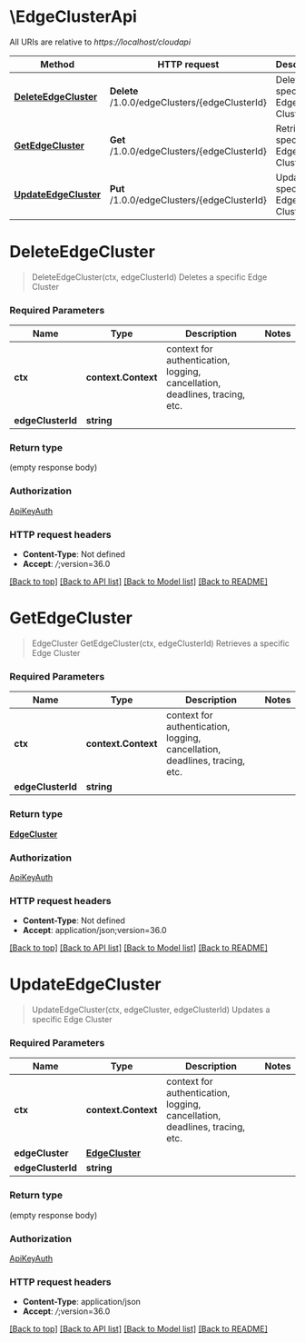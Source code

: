 # \EdgeClusterApi

All URIs are relative to *https://localhost/cloudapi*

Method | HTTP request | Description
------------- | ------------- | -------------
[**DeleteEdgeCluster**](EdgeClusterApi.md#DeleteEdgeCluster) | **Delete** /1.0.0/edgeClusters/{edgeClusterId} | Deletes a specific Edge Cluster
[**GetEdgeCluster**](EdgeClusterApi.md#GetEdgeCluster) | **Get** /1.0.0/edgeClusters/{edgeClusterId} | Retrieves a specific Edge Cluster
[**UpdateEdgeCluster**](EdgeClusterApi.md#UpdateEdgeCluster) | **Put** /1.0.0/edgeClusters/{edgeClusterId} | Updates a specific Edge Cluster


# **DeleteEdgeCluster**
> DeleteEdgeCluster(ctx, edgeClusterId)
Deletes a specific Edge Cluster

### Required Parameters

Name | Type | Description  | Notes
------------- | ------------- | ------------- | -------------
 **ctx** | **context.Context** | context for authentication, logging, cancellation, deadlines, tracing, etc.
  **edgeClusterId** | **string**|  | 

### Return type

 (empty response body)

### Authorization

[ApiKeyAuth](../README.md#ApiKeyAuth)

### HTTP request headers

 - **Content-Type**: Not defined
 - **Accept**: *_/_*;version=36.0

[[Back to top]](#) [[Back to API list]](../README.md#documentation-for-api-endpoints) [[Back to Model list]](../README.md#documentation-for-models) [[Back to README]](../README.md)

# **GetEdgeCluster**
> EdgeCluster GetEdgeCluster(ctx, edgeClusterId)
Retrieves a specific Edge Cluster

### Required Parameters

Name | Type | Description  | Notes
------------- | ------------- | ------------- | -------------
 **ctx** | **context.Context** | context for authentication, logging, cancellation, deadlines, tracing, etc.
  **edgeClusterId** | **string**|  | 

### Return type

[**EdgeCluster**](EdgeCluster.md)

### Authorization

[ApiKeyAuth](../README.md#ApiKeyAuth)

### HTTP request headers

 - **Content-Type**: Not defined
 - **Accept**: application/json;version=36.0

[[Back to top]](#) [[Back to API list]](../README.md#documentation-for-api-endpoints) [[Back to Model list]](../README.md#documentation-for-models) [[Back to README]](../README.md)

# **UpdateEdgeCluster**
> UpdateEdgeCluster(ctx, edgeCluster, edgeClusterId)
Updates a specific Edge Cluster

### Required Parameters

Name | Type | Description  | Notes
------------- | ------------- | ------------- | -------------
 **ctx** | **context.Context** | context for authentication, logging, cancellation, deadlines, tracing, etc.
  **edgeCluster** | [**EdgeCluster**](EdgeCluster.md)|  | 
  **edgeClusterId** | **string**|  | 

### Return type

 (empty response body)

### Authorization

[ApiKeyAuth](../README.md#ApiKeyAuth)

### HTTP request headers

 - **Content-Type**: application/json
 - **Accept**: *_/_*;version=36.0

[[Back to top]](#) [[Back to API list]](../README.md#documentation-for-api-endpoints) [[Back to Model list]](../README.md#documentation-for-models) [[Back to README]](../README.md)

